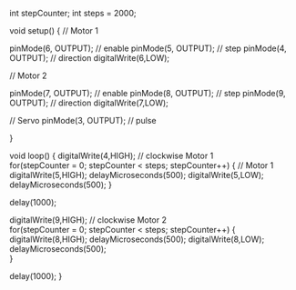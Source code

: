 int stepCounter;
int steps = 2000;

void setup()
{
   // Motor 1
   
  pinMode(6, OUTPUT); // enable
  pinMode(5, OUTPUT); // step
  pinMode(4, OUTPUT); // direction
  digitalWrite(6,LOW);

   // Motor 2

  pinMode(7, OUTPUT); // enable
  pinMode(8, OUTPUT); // step
  pinMode(9, OUTPUT); // direction
  digitalWrite(7,LOW);

   // Servo
  pinMode(3, OUTPUT); // pulse
   
   
}

void loop()
{
   digitalWrite(4,HIGH); // clockwise Motor 1    
   for(stepCounter = 0; stepCounter < steps; stepCounter++)
   {
      // Motor 1
      digitalWrite(5,HIGH);
      delayMicroseconds(500);
      digitalWrite(5,LOW);
      delayMicroseconds(500);
   }

   delay(1000);

   digitalWrite(9,HIGH); // clockwise Motor 2      
   for(stepCounter = 0; stepCounter < steps; stepCounter++)
   {
      digitalWrite(8,HIGH);
      delayMicroseconds(500);
      digitalWrite(8,LOW);
      delayMicroseconds(500);    
   }


   delay(1000);
}